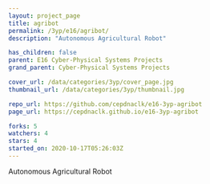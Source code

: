 ```yaml
---
layout: project_page
title: agribot
permalink: /3yp/e16/agribot/
description: "Autonomous Agricultural Robot"

has_children: false
parent: E16 Cyber-Physical Systems Projects
grand_parent: Cyber-Physical Systems Projects

cover_url: /data/categories/3yp/cover_page.jpg
thumbnail_url: /data/categories/3yp/thumbnail.jpg

repo_url: https://github.com/cepdnaclk/e16-3yp-agribot
page_url: https://cepdnaclk.github.io/e16-3yp-agribot

forks: 5
watchers: 4
stars: 4
started_on: 2020-10-17T05:26:03Z
---
```

Autonomous Agricultural Robot

